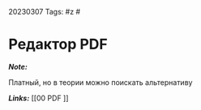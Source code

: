 20230307
Tags: #z #
# Редактор PDF

***Note:*** 

Платный, но в теории можно поискать альтернативу

***Links:*** [[00 PDF ]] 

